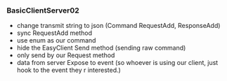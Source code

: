 ### BasicClientServer02
* change transmit string to json (Command RequestAdd, ResponseAdd)
* sync RequestAdd method
* use enum as our command
* hide the EasyClient Send method (sending raw command)
* only send by our Request method
* data from server Expose to event (so whoever is using our client, just hook to the event they r interested.)
